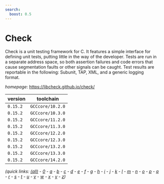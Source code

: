 ```yaml
---
search:
  boost: 0.5
---
```

# Check

Check is a unit testing framework for C. It features a simple interface for defining unit tests, putting little in the way of the developer. Tests are run in a separate address space, so both assertion failures and code errors that cause segmentation faults or other signals can be caught. Test results are reportable in the following: Subunit, TAP, XML, and a generic logging format.

*homepage*: <https://libcheck.github.io/check/>

version | toolchain
--------|----------
``0.15.2`` | ``GCCcore/10.2.0``
``0.15.2`` | ``GCCcore/10.3.0``
``0.15.2`` | ``GCCcore/11.2.0``
``0.15.2`` | ``GCCcore/11.3.0``
``0.15.2`` | ``GCCcore/12.2.0``
``0.15.2`` | ``GCCcore/12.3.0``
``0.15.2`` | ``GCCcore/13.2.0``
``0.15.2`` | ``GCCcore/13.3.0``
``0.15.2`` | ``GCCcore/14.2.0``


*(quick links: [(all)](../index.md) - [0](../0/index.md) - [a](../a/index.md) - [b](../b/index.md) - [c](../c/index.md) - [d](../d/index.md) - [e](../e/index.md) - [f](../f/index.md) - [g](../g/index.md) - [h](../h/index.md) - [i](../i/index.md) - [j](../j/index.md) - [k](../k/index.md) - [l](../l/index.md) - [m](../m/index.md) - [n](../n/index.md) - [o](../o/index.md) - [p](../p/index.md) - [q](../q/index.md) - [r](../r/index.md) - [s](../s/index.md) - [t](../t/index.md) - [u](../u/index.md) - [v](../v/index.md) - [w](../w/index.md) - [x](../x/index.md) - [y](../y/index.md) - [z](../z/index.md))*

